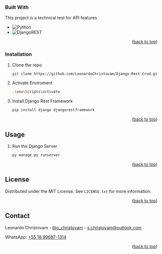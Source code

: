 
### Built With

This project is a technical test for API features


* ![Python](https://img.shields.io/badge/python-3670A0?style=for-the-badge&logo=python&logoColor=ffdd54)
* ![DjangoREST](https://img.shields.io/badge/DJANGO-REST-ff1709?style=for-the-badge&logo=django&logoColor=white&color=ff1709&labelColor=gray)

<p align="right">(<a href="#readme-top">back to top</a>)</p>



<!-- GETTING STARTED -->

### Installation

1. Clone the repo
   ```sh
   git clone https://github.com/LeonardoChristovam/Django-Rest-Crud.git
   ```
2. Activate Enviroment
   ```sh
   .\env\Scripts\activate
   ```
3. Install Django Rest Framework
   ```sh
   pip install django djangorestframework
   ```

<p align="right">(<a href="#readme-top">back to top</a>)</p>



<!-- USAGE EXAMPLES -->
## Usage


1. Run the Django Server
   ```sh
   py manage.py runserver
   ```

<p align="right">(<a href="#readme-top">back to top</a>)</p>



<!-- LICENSE -->
## License

Distributed under the MIT License. See `LICENSE.txt` for more information.

<p align="right">(<a href="#readme-top">back to top</a>)</p>



<!-- CONTACT -->
## Contact

Leonardo Christovam - [@o_christovam](https://instagram.com/o_christovam) - s.christovam@outlook.com

WhatsApp: [+55 18 99687-1314](https://wa.me/5518996871314)

<p align="right">(<a href="#readme-top">back to top</a>)</p>